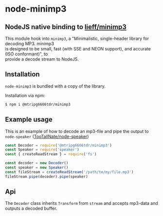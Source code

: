 # node-minimp3

## NodeJS native binding to [lieff/minimp3](https://github.com/lieff/minimp3)
This module hook into `minimp3`, a "Minimalistic, single-header library for decoding MP3. minimp3  
is designed to be small, fast (with SSE and NEON support), and accurate (ISO conformant)", to  
provide a decode stream to NodeJS.

## Installation
`node-minimp3` is bundled with a copy of the library.  

Installation via npm:

``` bash
$ npm i @mtripg6666tdr/minimp3
```

## Example usage

This is an example of how to decode an mp3-file and pipe the output to `node-speaker` ([TooTallNate/node-speaker](https://www.github.com/TooTallNate/node-speaker))

```js
const Decoder = require('@mtripg6666tdr/minimp3')
const Speaker = require('speaker')
const { createReadStream } = require('fs')

const decoder = new Decoder()
const speaker = new Speaker()
const fileStream = createReadStream('/path/to/my/file.mp3')
fileStream.pipe(decoder).pipe(speaker)
```

## Api

The `Decoder` class inherits `Transform` from `stream` and accepts mp3-data and outputs a decoded buffer.
